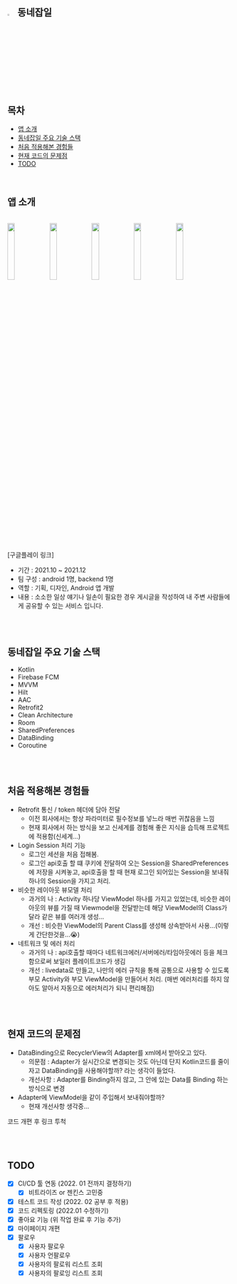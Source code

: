 <br>



## <img width="3.5%" src="https://user-images.githubusercontent.com/31702431/144234797-cb18a5e6-66fc-40ec-84e9-b4e3dc3d89c1.png"> 동네잡일



<br>

## 목차

* [앱 소개](#앱-소개) 
* [동네잡일 주요 기술 스택](#동네잡일-주요-기술-스택)
* [처음 적용해본 경험들](#처음-적용해본-경험들)
* [현재 코드의 문제점](#현재-코드의-문제점)
* [TODO](#TODO)

<br>

## 앱 소개

<br>
<div>
<img width="18%" src="https://user-images.githubusercontent.com/31702431/143905196-74a8e3a7-2036-4a7c-9d58-dd8e6112a217.png">
<img width="18%" src="https://user-images.githubusercontent.com/31702431/143907558-8e85197a-d5cc-457b-bf14-a89fc7d0b8f9.png">
<img width="18%" src="https://user-images.githubusercontent.com/31702431/143905219-351d8e5a-e64a-4af5-a1e2-251d726d3af9.png">
<img width="18%" src="https://user-images.githubusercontent.com/31702431/143905230-6c0c68f3-39b2-4059-9fd1-8df85b1d98e4.png">
<img width="18%" src="https://user-images.githubusercontent.com/31702431/143905247-c614d496-f9ed-4188-ab17-52b7cd624599.png">
</div>
<br>

[구글플레이 링크]
- 기간 : 2021.10 ~ 2021.12
- 팀 구성 : android 1명, backend 1명
- 역할 : 기획, 디자인, Android 앱 개발
- 내용 : 소소한 일상 얘기나 일손이 필요한 경우 게시글을 작성하여 내 주변 사람들에게 공유할 수 있는 서비스 입니다.

<br>
<br>

## 동네잡일 주요 기술 스택
- Kotlin
- Firebase FCM
- MVVM
- Hilt
- AAC
- Retrofit2
- Clean Architecture
- Room
- SharedPreferences
- DataBinding
- Coroutine 

<br>
<br>

## 처음 적용해본 경험들
- Retrofit 통신 / token 헤더에 담아 전달
  - 이전 회사에서는 항상 파라미터로 필수정보를 넣느라 매번 귀찮음을 느낌
  - 현재 회사에서 하는 방식을 보고 신세계를 경험해 좋은 지식을 습득해 프로젝트에 적용함(신세계...)
- Login Session 처리 기능
  - 로그인 세션을 처음 접해봄.
  - 로그인 api호출 할 떄 쿠키에 전달하여 오는 Session을 SharedPreferences에 저장을 시켜놓고, api호출을 할 때 현재 로그인 되어있는 Session을 보내줘 하나의 Session을 가지고 처리.
- 비슷한 레이아웃 뷰모델 처리
  - 과거의 나 : Activity 하나당 ViewModel 하나를 가지고 있었는데, 비슷한 레이아웃의 뷰를 가질 때 Viewmodel을 전달받는데 해당 ViewModel의 Class가 달라 같은 뷰를 여러개 생성...
  - 개선 : 비슷한 ViewModel의 Parent Class를 생성해 상속받아서 사용...(이렇게 간단한것을...😭)
- 네트워크 및 에러 처리
  - 과거의 나 : api호출할 때마다 네트워크에러/서버에러/타임아웃에러 등을 체크함으로써 보일러 플레이트코드가 생김
  - 개선 : livedata로 만들고, 나만의 에러 규칙을 통해 공통으로 사용할 수 있도록 부모 Activity와 부모 ViewModel을 만들어서 처리. (매번 에러처리를 하지 않아도 알아서 자동으로 에러처리가 되니 편리해짐)

<br>
<br>

## 현재 코드의 문제점
- DataBinding으로 RecyclerView의 Adapter를 xml에서 받아오고 있다.
  - 의문점 : Adapter가 실시간으로 변경되는 것도 아닌데 단지 Kotlin코드를 줄이자고 DataBinding을 사용해야할까? 라는 생각이 들었다.
  - 개선사항 : Adapter를 Binding하지 않고, 그 안에 있는 Data를 Binding 하는 방식으로 변경 
- Adapter에 ViewModel을 같이 주입해서 보내줘야할까?
  - 현재 개선사항 생각중...

코드 개편 후 링크 투척

<br>
<br>


## TODO

- [x] CI/CD 툴 연동 (2022. 01 전까지 결정하기)
    - [x] 비트라이즈 or 젠킨스 고민중 
- [x] 테스트 코드 작성 (2022. 02 공부 후 적용)
- [x] 코드 리펙토링 (2022.01 수정하기)
- [x] 좋아요 기능 (위 작업 완료 후 기능 추가)
- [x] 마이페이지 개편 
- [x] 팔로우
    - [x] 사용자 팔로우
    - [x] 사용자 언팔로우
    - [x] 사용자의 팔로워 리스트 조회
    - [x] 사용자의 팔로잉 리스트 조회
